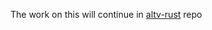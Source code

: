 The work on this will continue in [altv-rust](https://github.com/xxshady/altv-rust/commit/cee93905555c04ebadbff0add3bf324bbe863de9) repo
